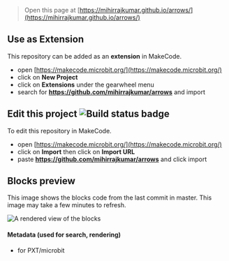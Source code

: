 
> Open this page at [https://mihirrajkumar.github.io/arrows/](https://mihirrajkumar.github.io/arrows/)

## Use as Extension

This repository can be added as an **extension** in MakeCode.

* open [https://makecode.microbit.org/](https://makecode.microbit.org/)
* click on **New Project**
* click on **Extensions** under the gearwheel menu
* search for **https://github.com/mihirrajkumar/arrows** and import

## Edit this project ![Build status badge](https://github.com/mihirrajkumar/arrows/workflows/MakeCode/badge.svg)

To edit this repository in MakeCode.

* open [https://makecode.microbit.org/](https://makecode.microbit.org/)
* click on **Import** then click on **Import URL**
* paste **https://github.com/mihirrajkumar/arrows** and click import

## Blocks preview

This image shows the blocks code from the last commit in master.
This image may take a few minutes to refresh.

![A rendered view of the blocks](https://github.com/mihirrajkumar/arrows/raw/master/.github/makecode/blocks.png)

#### Metadata (used for search, rendering)

* for PXT/microbit
<script src="https://makecode.com/gh-pages-embed.js"></script><script>makeCodeRender("{{ site.makecode.home_url }}", "{{ site.github.owner_name }}/{{ site.github.repository_name }}");</script>
